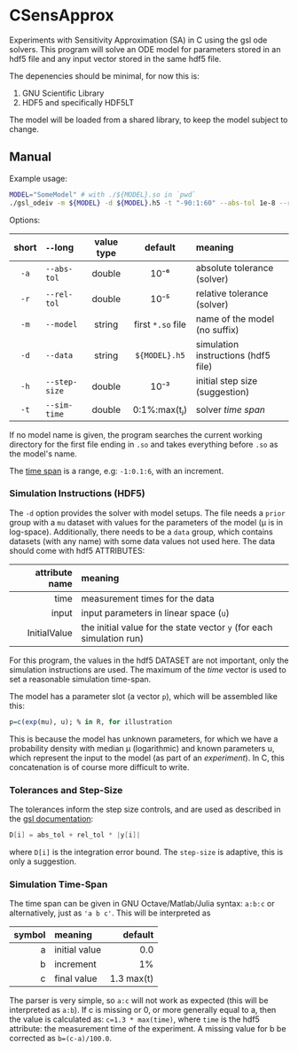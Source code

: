# CSensApprox
Experiments with Sensitivity Approximation (SA) in C using the gsl ode solvers.
This program will solve an ODE model for parameters stored in an hdf5 file and any input vector stored in the same hdf5 file.

The depenencies should be minimal, for now this is:

1. GNU Scientific Library
2. HDF5 and specifically HDF5LT

The model will be loaded from a shared library, to keep the model subject to change.

## Manual

Example usage:

```bash
MODEL="SomeModel" # with ./${MODEL}.so in `pwd`
./gsl_odeiv -m ${MODEL} -d ${MODEL}.h5 -t "-90:1:60" --abs-tol 1e-8 --rel-tol 1e-6 1> ${MODEL}_out.tsv
```

Options:

|short|`--`long|value type|default|meaning|
|:----:|:---|:--------:|:-----:|:------|
|`-a` |`--abs-tol`| double | 10⁻⁶ | absolute tolerance (solver)|
|`-r` |`--rel-tol`| double | 10⁻⁵ | relative tolerance (solver)|
|`-m` |`--model`| string | first `*.so` file | name of the model (no suffix)|
|`-d` |`--data` | string | `${MODEL}.h5` | simulation instructions (hdf5 file)|
|`-h` |`--step-size`| double | 10⁻³ | initial step size (suggestion) |
|`-t` |`--sim-time`| double | 0:1%:max(tⱼ) | solver _time span_ | 

If no model name is given, the program searches the current working
directory for the first file ending in `.so` and takes everything
before `.so` as the model's name.

The [time span](#Simulation-Time-Span) is a range, e.g: `-1:0.1:6`, with an increment.

### Simulation Instructions (HDF5)

The `-d` option provides the solver with model setups. The file needs
a `prior` group with a `mu` dataset with values for the parameters of
the model (µ is in log-space). Additionally, there needs to be a
`data` group, which contains datasets (with any name) with some data
values not used here. The data should come with hdf5 ATTRIBUTES:

| attribute name | meaning |
|---------------:|:--------|
| time | measurement times for the data|
| input | input parameters in linear space (`u`) |
| InitialValue | the initial value for the state vector `y` (for each simulation run) |

For this program, the values in the hdf5 DATASET are not important,
only the simulation instructions are used. The maximum of the _time_
vector is used to set a reasonable simulation time-span.

The model has a parameter slot (a vector `p`), which will be assembled like this:

```R
p=c(exp(mu), u); % in R, for illustration
```

This is because the model has unknown parameters, for which we have a
probability density with median µ (logarithmic) and known parameters
u, which represent the input to the model (as part of an
_experiment_). In C, this concatenation is of course more difficult to
write.

### Tolerances and Step-Size

The tolerances inform the step size controls, and are used as described in the [gsl documentation](https://www.gnu.org/software/gsl/doc/html/ode-initval.html#adaptive-step-size-control):

```C
D[i] = abs_tol + rel_tol * |y[i]|
```

where `D[i]` is the integration error bound. The `step-size` is adaptive, this is only a suggestion.


### Simulation Time-Span

The time span can be given in GNU Octave/Matlab/Julia syntax: `a:b:c`
or alternatively, just as `'a b c'`. This will be interpreted as 

|symbol|meaning        |default     |
|-----:|:--------------|-----------:|
|    a | initial value | 0.0        |
|    b | increment     | 1%         |
|    c | final value   | 1.3 max(t) |

The parser is very simple, so `a:c` will not work as expected (this
will be interpreted as `a:b`).  If c is missing or 0, or more
generally equal to a, then the value is calculated as: `c=1.3 *
max(time)`, where `time` is the hdf5 attribute: the measurement time
of the experiment. A missing value for b be corrected as
`b=(c-a)/100.0`.
